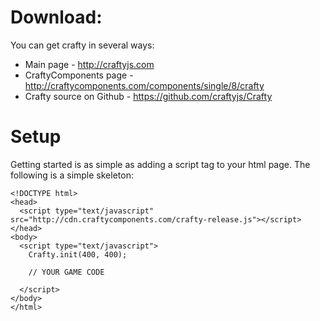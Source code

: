 # Download:

You can get crafty in several ways:

* Main page - http://craftyjs.com
* CraftyComponents page - http://craftycomponents.com/components/single/8/crafty
* Crafty source on Github - https://github.com/craftyjs/Crafty

# Setup

Getting started is as simple as adding a script tag to your html page. The following is a simple skeleton:

    <!DOCTYPE html>
    <head>  
      <script type="text/javascript" src="http://cdn.craftycomponents.com/crafty-release.js"></script>
    </head>
    <body>
      <script type="text/javascript">
        Crafty.init(400, 400);

        // YOUR GAME CODE

      </script>
    </body>
    </html>
